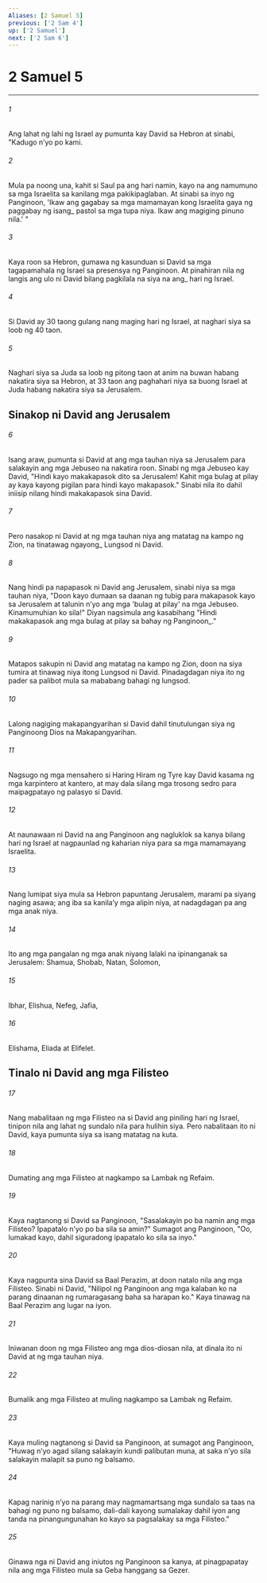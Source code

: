 ```yaml
---
Aliases: [2 Samuel 5]
previous: ['2 Sam 4']
up: ['2 Samuel']
next: ['2 Sam 6']
---
```

# 2 Samuel 5

***






















###### 1 










Ang lahat ng lahi ng Israel ay pumunta kay David sa Hebron at sinabi, "Kadugo nʼyo po kami. 





















###### 2 










Mula pa noong una, kahit si Saul pa ang hari namin, kayo na ang namumuno sa mga Israelita sa kanilang mga pakikipaglaban. At sinabi sa inyo ng Panginoon, 'Ikaw ang gagabay sa mga mamamayan kong Israelita gaya ng paggabay ng isang_ pastol sa mga tupa niya. Ikaw ang magiging pinuno nila.' " 





















###### 3 










Kaya roon sa Hebron, gumawa ng kasunduan si David sa mga tagapamahala ng Israel sa presensya ng Panginoon. At pinahiran nila ng langis ang ulo ni David bilang pagkilala na siya na ang_ hari ng Israel. 





















###### 4 










Si David ay 30 taong gulang nang maging hari ng Israel, at naghari siya sa loob ng 40 taon. 





















###### 5 










Naghari siya sa Juda sa loob ng pitong taon at anim na buwan habang nakatira siya sa Hebron, at 33 taon ang paghahari niya sa buong Israel at Juda habang nakatira siya sa Jerusalem.

## Sinakop ni David ang Jerusalem 





















###### 6 










Isang araw, pumunta si David at ang mga tauhan niya sa Jerusalem para salakayin ang mga Jebuseo na nakatira roon. Sinabi ng mga Jebuseo kay David, "Hindi kayo makakapasok dito sa Jerusalem! Kahit mga bulag at pilay ay kaya kayong pigilan para hindi kayo makapasok." Sinabi nila ito dahil iniisip nilang hindi makakapasok sina David. 





















###### 7 










Pero nasakop ni David at ng mga tauhan niya ang matatag na kampo ng Zion, na tinatawag ngayong_ Lungsod ni David. 





















###### 8 










Nang hindi pa napapasok ni David ang Jerusalem, sinabi niya sa mga tauhan niya, "Doon kayo dumaan sa daanan ng tubig para makapasok kayo sa Jerusalem at talunin nʼyo ang mga 'bulag at pilay' na mga Jebuseo. Kinamumuhian ko sila!" Diyan nagsimula ang kasabihang "Hindi makakapasok ang mga bulag at pilay sa bahay ng Panginoon_." 





















###### 9 










Matapos sakupin ni David ang matatag na kampo ng Zion, doon na siya tumira at tinawag niya itong Lungsod ni David. Pinadagdagan niya ito ng pader sa palibot mula sa mababang bahagi ng lungsod. 





















###### 10 










Lalong nagiging makapangyarihan si David dahil tinutulungan siya ng Panginoong Dios na Makapangyarihan. 





















###### 11 










Nagsugo ng mga mensahero si Haring Hiram ng Tyre kay David kasama ng mga karpintero at kantero, at may dala silang mga trosong sedro para maipagpatayo ng palasyo si David. 





















###### 12 










At naunawaan ni David na ang Panginoon ang nagluklok sa kanya bilang hari ng Israel at nagpaunlad ng kaharian niya para sa mga mamamayang Israelita. 





















###### 13 










Nang lumipat siya mula sa Hebron papuntang Jerusalem, marami pa siyang naging asawa; ang iba sa kanilaʼy mga alipin niya, at nadagdagan pa ang mga anak niya. 





















###### 14 










Ito ang mga pangalan ng mga anak niyang lalaki na ipinanganak sa Jerusalem: Shamua, Shobab, Natan, Solomon, 





















###### 15 










Ibhar, Elishua, Nefeg, Jafia, 





















###### 16 










Elishama, Eliada at Elifelet.

## Tinalo ni David ang mga Filisteo 





















###### 17 










Nang mabalitaan ng mga Filisteo na si David ang piniling hari ng Israel, tinipon nila ang lahat ng sundalo nila para hulihin siya. Pero nabalitaan ito ni David, kaya pumunta siya sa isang matatag na kuta. 





















###### 18 










Dumating ang mga Filisteo at nagkampo sa Lambak ng Refaim. 





















###### 19 










Kaya nagtanong si David sa Panginoon, "Sasalakayin po ba namin ang mga Filisteo? Ipapatalo nʼyo po ba sila sa amin?" Sumagot ang Panginoon, "Oo, lumakad kayo, dahil siguradong ipapatalo ko sila sa inyo." 





















###### 20 










Kaya nagpunta sina David sa Baal Perazim, at doon natalo nila ang mga Filisteo. Sinabi ni David, "Nilipol ng Panginoon ang mga kalaban ko na parang dinaanan ng rumaragasang baha sa harapan ko." Kaya tinawag na Baal Perazim ang lugar na iyon. 





















###### 21 










Iniwanan doon ng mga Filisteo ang mga dios-diosan nila, at dinala ito ni David at ng mga tauhan niya. 





















###### 22 










Bumalik ang mga Filisteo at muling nagkampo sa Lambak ng Refaim. 





















###### 23 










Kaya muling nagtanong si David sa Panginoon, at sumagot ang Panginoon, "Huwag nʼyo agad silang salakayin kundi palibutan muna, at saka nʼyo sila salakayin malapit sa puno ng balsamo. 





















###### 24 










Kapag narinig nʼyo na parang may nagmamartsang mga sundalo sa taas na bahagi ng puno ng balsamo, dali-dali kayong sumalakay dahil iyon ang tanda na pinangungunahan ko kayo sa pagsalakay sa mga Filisteo." 





















###### 25 










Ginawa nga ni David ang iniutos ng Panginoon sa kanya, at pinagpapatay nila ang mga Filisteo mula sa Geba hanggang sa Gezer.
